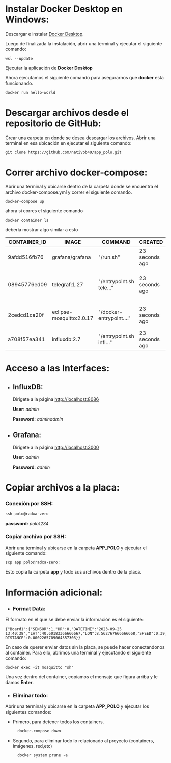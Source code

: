 # Instalar Docker Desktop en Windows:

Descargar e instalar [Docker Desktop](https://www.docker.com/products/docker-desktop/).

Luego de finalizada la instalación, abrir una terminal y ejecutar el siguiente comando:

    wsl --update

Ejecutar la aplicación de **Docker Desktop**

Ahora ejecutamos el siguiente comando para asegurarnos que **docker** esta funcionando.

    docker run hello-world

# Descargar archivos desde el repositorio de GitHub:

Crear una carpeta en donde se desea descargar los archivos.
Abrir una terminal en esa ubicación en ejecutar el siguiente comando:

    git clone https://github.com/nativob40/app_polo.git



# Correr archivo docker-compose:
Abrir una terminal y ubicarse dentro de la carpeta donde se encuentra el archivo docker-compose.yml y correr el siguiente comando.

    docker-compose up

ahora si corres el siguiente comando

    docker container ls

debería mostrar algo similar a esto

|CONTAINER_ID  |IMAGE                   |COMMAND               |CREATED       |STATUS       |PORTS                                               |NAMES         |
|--------------|------------------------|----------------------|--------------|-------------|----------------------------------------------------|--------------|
|9afdd516fb76  |grafana/grafana         |"/run.sh"             |23 seconds ago|Up 22 seconds|0.0.0.0:3000->3000/tcp                              |grafana-server|
|08945776ed09  |telegraf:1.27           |"/entrypoint.sh tele…"|23 seconds ago|Up 22 seconds|8092/udp, 8125/udp, 8094/tcp, 0.0.0.0:8125->8125/tcp|telegraf      |
|2cedcd1ca20f  |eclipse-mosquitto:2.0.17|"/docker-entrypoint.…"|23 seconds ago|Up 22 seconds|0.0.0.0:1883->1883/tcp, 0.0.0.0:9001->9001/tcp      |mosquitto     |
|a708f57ea341  |influxdb:2.7            |"/entrypoint.sh infl…"|23 seconds ago|Up 23 seconds|0.0.0.0:8086->8086/tcp                              |influxdb      |

# Acceso a las Interfaces:
* ## InfluxDB:
    Dirígete a la página [http://localhost:8086](http://localhost:8086/signin)

    **User**: *admin*

    **Password**: *adminadmin*

* ## Grafana:
    Dirígete a la página [http://localhost:3000](http://localhost:3000)

    **User**: *admin*

    **Password**: *admin*

# Copiar archivos a la placa:
### Conexión por SSH:
  
    ssh polo@radxa-zero

**password:** *polo1234*

### Copiar archivo por SSH:

Abrir una terminal y ubicarse en la carpeta **APP_POLO** y ejecutar el siguiente comando:

    scp app polo@radxa-zero:

Esto copia la carpeta **app** y todo sus archivos dentro de la placa.

# Información adicional:

* ### Format Data:

El formato en el que se debe enviar la información es el siguiente:

    {"Board1":{"SENSOR":1,"HR":0,"DATETIME":"2023-09-25 13:40:38","LAT":40.60183366666667,"LON":8.562767666666668,"SPEED":0.39,"MAXSPEED":0.39,"TOTAL-DISTANCE":0.0002265709064357303}}

En caso de querer enviar datos sin la placa, se puede hacer conectandonos al container. Para ello, abrimos una terminal y ejecutando el siguiente comando:

    docker exec -it mosquitto "sh" 

Una vez dentro del container, copiamos el mensaje que figura arriba y le damos **Enter**.

* ### Eliminar todo:

Abrir una terminal y ubicarse en la carpeta **APP_POLO** y ejecutar los siguientes comandos:

* Primero, para detener todos los containers.

        docker-compose down

* Segundo, para eliminar todo lo relacionado al proyecto (containers, imágenes, red,etc)

        docker system prune -a